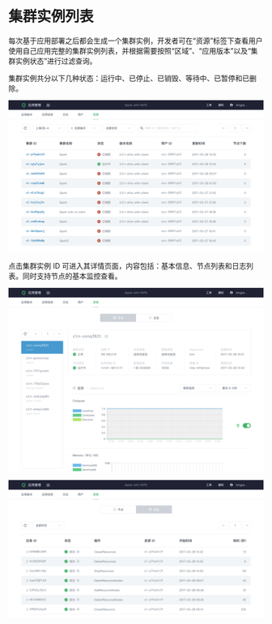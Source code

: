# 集群实例列表

每次基于应用部署之后都会生成一个集群实例，开发者可在“资源”标签下查看用户使用自己应用完整的集群实例列表，并根据需要按照“区域”、“应用版本”以及“集群实例状态”进行过滤查询。

集群实例共分以下几种状态：运行中、已停止、已销毁、等待中、已暂停和已删除。

![集群实例列表](../../images/app_clusters.png)

点击集群实例 ID 可进入其详情页面，内容包括：基本信息、节点列表和日志列表。同时支持节点的基本监控查看。

![集群实例详情](../../images/app_cluster_nodes.png)

![集群实例日志](../../images/app_cluster_logs.png)
